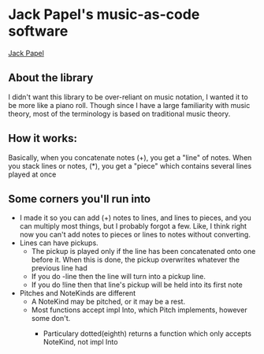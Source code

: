 # Jack Papel's music-as-code software

[Jack Papel](https://www.github.com/Jack-Papel)

## About the library

I didn't want this library to be over-reliant on music notation, I wanted it to be more like 
a piano roll. Though since I have a large familiarity with music theory, most of the 
terminology is based on traditional music theory.

## How it works:

Basically, when you concatenate notes (+), you get a "line" of notes.
When you stack lines or notes, (*), you get a "piece" which contains several lines played at 
once

## Some corners you'll run into

* I made it so you can add (+) notes to lines, and lines to pieces, and you can multiply most 
  things, but I probably forgot a few. Like, I think right now you can't add notes to pieces 
  or lines to notes without converting.
* Lines can have pickups. 
  * The pickup is played only if the line has been concatenated onto one before it. When this
    is done, the pickup overwrites whatever the previous line had
  * If you do -line then the line will turn into a pickup line.
  * If you do !line then that line's pickup will be held into its first note
* Pitches and NoteKinds are different
  * A NoteKind may be pitched, or it may be a rest.
  * Most functions accept impl Into<NoteKind>, which Pitch implements, however some don't.
    * Particulary dotted(eighth) returns a function which only accepts NoteKind, not 
      impl Into<NoteKind>
